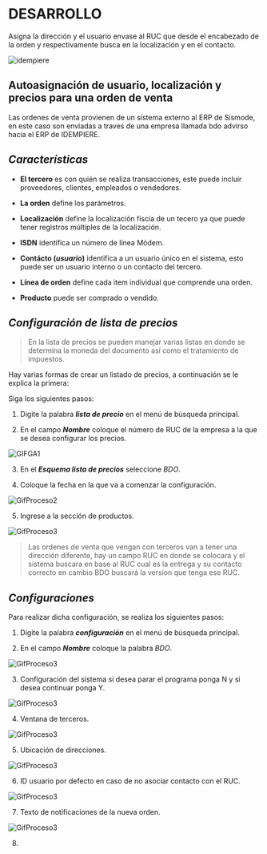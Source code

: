# DESARROLLO

Asigna la dirección y el usuario envase al RUC que desde el encabezado de la orden y respectivamente busca en la localización y en el contacto.

![idempiere](id.jpg)

## **Autoasignación de usuario, localización y precios para una orden de venta**

Las ordenes de venta provienen de un sistema externo al ERP de Sismode, en este caso son enviadas a traves de una empresa llamada bdo advirso
hacia el ERP de IDEMPIERE.


## _**Características**_

- **El tercero** es con quién se realiza transacciones, este puede incluir proveedores, clientes, empleados o vendedores.
- **La orden** define los parámetros.



- **Localización** define la localización físcia de un tecero ya que puede tener registros múltiples de la localización.
- **ISDN** identifica un número de línea Módem.



- **Contácto (*usuario*)** identifica a un usuario único en el sistema, esto puede ser un usuario interno o un contacto del tercero.
- **Línea de orden** define cada item individual que comprende una orden.
- **Producto** puede ser comprado o vendido.



## _**Configuración de lista de precios**_

> En la lista de precios se pueden manejar varias listas en donde se determina la moneda del documento así como el tratamiento de impuestos.

 Hay varias formas de crear un listado de precios, a continuación se le explica la primera:
 
 Siga los siguientes pasos:
 
  1. Digite la palabra __*lista de precio*__ en el menú de búsqueda principal.
  
  2. En el campo __*Nombre*__ coloque el número de RUC de la empresa a la que se desea configurar los precios.

  ![GIFGA1](GifProceso.gif)
  
  3. En el __*Esquema lista de precios*__ seleccione *BDO*.
  
  4. Coloque la fecha en la que va a comenzar la configuración.

  ![GifProceso2](GifProceso2.gif)
  
  5. Ingrese a la sección de productos.

  ![GifProceso3](GifProceso3.gif)

>Las ordenes de venta que vengan con terceros van a tener una dirección diferente, hay un campo RUC en donde se colocara y el sistema buscara en base al RUC cual es la entrega y su contacto correcto en cambio BDO buscará la version que tenga ese RUC.
  
## _**Configuraciones**_

Para realizar dicha configuración, se realiza los siguientes pasos:

1. Digite la palabra __*configuración*__ en el menú de búsqueda principal.

2. En el campo __*Nombre*__ coloque la palabra *BDO*.

![GifProceso3](GifProceso6.gif)

3. Configuración del sistema si desea parar el programa ponga N y si desea continuar ponga Y.

![GifProceso3](GifProceso7.gif)

4. Ventana de terceros.

![GifProceso3](GifProceso8.gif)

5. Ubicación de direcciones.

![GifProceso3](GifProceso9.gif)

6. ID usuario por defecto en caso de no asociar contacto con el RUC.

![GifProceso3](GifProceso10.gif)

7. Texto de notificaciones de la nueva orden.

![GifProceso3](GifProceso11.gif)

8. 







  
  
